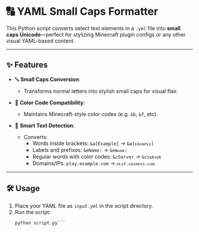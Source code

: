 # 🔠 YAML Small Caps Formatter

This Python script converts select text elements in a `.yml` file into **small caps Unicode**—perfect for stylizing Minecraft plugin configs or any other visual YAML-based content.

---

## ✨ Features

- 🔤 **Small Caps Conversion**:
  - Transforms normal letters into stylish small caps for visual flair.
  
- 🎨 **Color Code Compatibility**:
  - Maintains Minecraft-style color codes (e.g. `&b`, `&f`, etc).

- 🧠 **Smart Text Detection**:
  - Converts:
    - Words inside brackets: `&a[Example]` → `&a[ᴇxᴀᴍᴘʟᴇ]`
    - Labels and prefixes: `&eName:` → `&eɴᴀᴍᴇ:`
    - Regular words with color codes: `&cServer` → `&csᴇʀᴠᴇʀ`
    - Domains/IPs: `play.example.com` → `ᴘʟᴀʏ.ᴇxᴀᴍᴘʟᴇ.ᴄᴏᴍ`

---

## 🛠️ Usage

1. Place your YAML file as `input.yml` in the script directory.
2. Run the script:
   ```bash
   python script.py```

